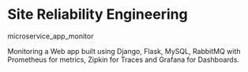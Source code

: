 # Site Reliability Engineering 

microservice_app_monitor

Monitoring a Web app built using Django, Flask, MySQL, RabbitMQ with Prometheus for metrics, Zipkin for Traces and Grafana for Dashboards.
